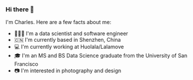 ### Hi there 👋

I'm Charles. Here are a few facts about me:

- 👨🏻‍💻 I'm a data scientist and software engineer
- 🇨🇳 I'm currently based in Shenzhen, China
- 💻 I'm currently working at Huolala/Lalamove
- 🎓 I'm an MS and BS Data Science graduate from the University of San Francisco 
- 📷 I'm interested in photography and design